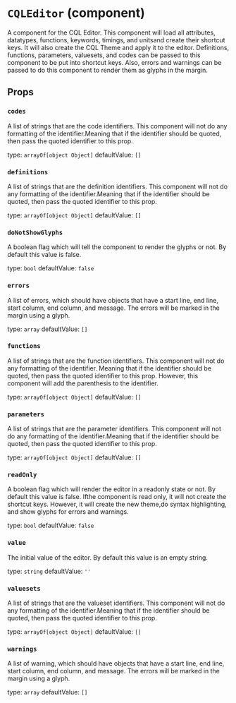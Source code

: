 `CQLEditor` (component)
=======================

A component for the CQL Editor. This component will load all attributes, datatypes, functions,
keywords, timings, and unitsand create their shortcut keys. It will also create the CQL Theme
and apply it to the editor. Definitions, functions, parameters, valuesets, and codes can be
passed to this component to be put into shortcut keys. Also, errors and warnings
can be passed to do this component to render them as glyphs in the margin.

Props
-----

### `codes`

A list of strings that are the code identifiers. This component will not do any
formatting of the identifier.Meaning that if the identifier should be quoted, then pass
the quoted identifier to this prop.

type: `arrayOf[object Object]`
defaultValue: `[]`


### `definitions`

A list of strings that are the definition identifiers. This component will not do any
formatting of the identifier.Meaning that if the identifier should be quoted, then pass
the quoted identifier to this prop.

type: `arrayOf[object Object]`
defaultValue: `[]`


### `doNotShowGlyphs`

A boolean flag which will tell the component to render the glyphs or not.
By default this value is false.

type: `bool`
defaultValue: `false`


### `errors`

A list of errors, which should have objects that have a start line, end line, start column,
end column, and message. The errors will be marked in the margin using a glyph.

type: `array`
defaultValue: `[]`


### `functions`

A list of strings that are the function identifiers. This component will not do any
formatting of the identifier. Meaning that if the identifier should be quoted, then pass
the quoted identifier to this prop. However, this component will add the parenthesis to the
identifier.

type: `arrayOf[object Object]`
defaultValue: `[]`


### `parameters`

A list of strings that are the parameter identifiers. This component will not do any
formatting of the identifier.Meaning that if the identifier should be quoted, then pass
the quoted identifier to this prop.

type: `arrayOf[object Object]`
defaultValue: `[]`


### `readOnly`

A boolean flag which will render the editor in a readonly state or not.
By default this value is false. Ifthe component is read only, it will not create the
shortcut keys. However, it will create the new theme,do syntax highlighting, and show
glyphs for errors and warnings.

type: `bool`
defaultValue: `false`


### `value`

The initial value of the editor. By default this value is an empty string.

type: `string`
defaultValue: `''`


### `valuesets`

A list of strings that are the valueset identifiers. This component will not do any
formatting of the identifier.Meaning that if the identifier should be quoted, then pass
the quoted identifier to this prop.

type: `arrayOf[object Object]`
defaultValue: `[]`


### `warnings`

A list of warning, which should have objects that have a start line, end line, start column,
end column, and message. The errors will be marked in the margin using a glyph.

type: `array`
defaultValue: `[]`

